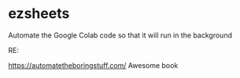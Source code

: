# ezsheets
Automate the Google Colab code so that it will run in the background


RE: 

https://automatetheboringstuff.com/
Awesome book
